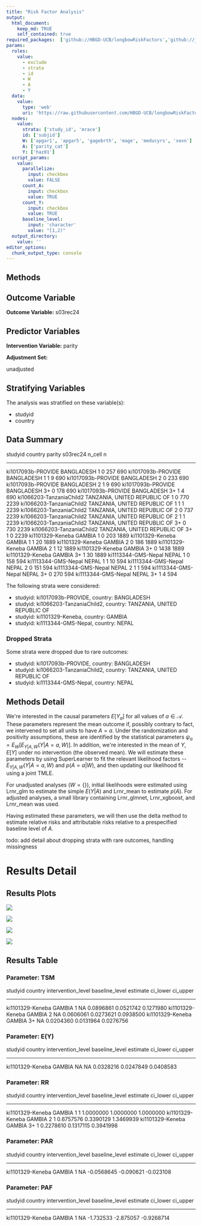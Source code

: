 ```yaml
---
title: "Risk Factor Analysis"
output: 
  html_document:
    keep_md: TRUE
    self_contained: true
required_packages:  ['github://HBGD-UCB/longbowRiskFactors','github://jeremyrcoyle/skimr@vector_types', 'github://tlverse/delayed']
params:
  roles:
    value:
      - exclude
      - strata
      - id
      - W
      - A
      - Y
  data: 
    value: 
      type: 'web'
      uri: 'https://raw.githubusercontent.com/HBGD-UCB/longbowRiskFactors/master/inst/sample_data/birthwt_data.rdata'
  nodes:
    value:
      strata: ['study_id', 'mrace']
      id: ['subjid']
      W: ['apgar1', 'apgar5', 'gagebrth', 'mage', 'meducyrs', 'sexn']
      A: ['parity_cat']
      Y: ['haz01']
  script_params:
    value:
      parallelize:
        input: checkbox
        value: FALSE
      count_A:
        input: checkbox
        value: TRUE
      count_Y:
        input: checkbox
        value: TRUE        
      baseline_level:
        input: 'character'
        value: "[1,2)"
  output_directory:
    value: ''
editor_options: 
  chunk_output_type: console
---
```








## Methods
## Outcome Variable

**Outcome Variable:** s03rec24

## Predictor Variables

**Intervention Variable:** parity

**Adjustment Set:**

unadjusted

## Stratifying Variables

The analysis was stratified on these variable(s):

* studyid
* country

## Data Summary

studyid                    country                        parity    s03rec24   n_cell      n
-------------------------  -----------------------------  -------  ---------  -------  -----
ki1017093b-PROVIDE         BANGLADESH                     1                0      257    690
ki1017093b-PROVIDE         BANGLADESH                     1                1        9    690
ki1017093b-PROVIDE         BANGLADESH                     2                0      233    690
ki1017093b-PROVIDE         BANGLADESH                     2                1        9    690
ki1017093b-PROVIDE         BANGLADESH                     3+               0      178    690
ki1017093b-PROVIDE         BANGLADESH                     3+               1        4    690
ki1066203-TanzaniaChild2   TANZANIA, UNITED REPUBLIC OF   1                0      770   2239
ki1066203-TanzaniaChild2   TANZANIA, UNITED REPUBLIC OF   1                1        1   2239
ki1066203-TanzaniaChild2   TANZANIA, UNITED REPUBLIC OF   2                0      737   2239
ki1066203-TanzaniaChild2   TANZANIA, UNITED REPUBLIC OF   2                1        1   2239
ki1066203-TanzaniaChild2   TANZANIA, UNITED REPUBLIC OF   3+               0      730   2239
ki1066203-TanzaniaChild2   TANZANIA, UNITED REPUBLIC OF   3+               1        0   2239
ki1101329-Keneba           GAMBIA                         1                0      203   1889
ki1101329-Keneba           GAMBIA                         1                1       20   1889
ki1101329-Keneba           GAMBIA                         2                0      186   1889
ki1101329-Keneba           GAMBIA                         2                1       12   1889
ki1101329-Keneba           GAMBIA                         3+               0     1438   1889
ki1101329-Keneba           GAMBIA                         3+               1       30   1889
ki1113344-GMS-Nepal        NEPAL                          1                0      158    594
ki1113344-GMS-Nepal        NEPAL                          1                1       10    594
ki1113344-GMS-Nepal        NEPAL                          2                0      151    594
ki1113344-GMS-Nepal        NEPAL                          2                1        1    594
ki1113344-GMS-Nepal        NEPAL                          3+               0      270    594
ki1113344-GMS-Nepal        NEPAL                          3+               1        4    594


The following strata were considered:

* studyid: ki1017093b-PROVIDE, country: BANGLADESH
* studyid: ki1066203-TanzaniaChild2, country: TANZANIA, UNITED REPUBLIC OF
* studyid: ki1101329-Keneba, country: GAMBIA
* studyid: ki1113344-GMS-Nepal, country: NEPAL

### Dropped Strata

Some strata were dropped due to rare outcomes:

* studyid: ki1017093b-PROVIDE, country: BANGLADESH
* studyid: ki1066203-TanzaniaChild2, country: TANZANIA, UNITED REPUBLIC OF
* studyid: ki1113344-GMS-Nepal, country: NEPAL

## Methods Detail

We're interested in the causal parameters $E[Y_a]$ for all values of $a \in \mathcal{A}$. These parameters represent the mean outcome if, possibly contrary to fact, we intervened to set all units to have $A=a$. Under the randomization and positivity assumptions, these are identified by the statistical parameters $\psi_a=E_W[E_{Y|A,W}(Y|A=a,W)]$.  In addition, we're interested in the mean of $Y$, $E[Y]$ under no intervention (the observed mean). We will estimate these parameters by using SuperLearner to fit the relevant likelihood factors -- $E_{Y|A,W}(Y|A=a,W)$ and $p(A=a|W)$, and then updating our likelihood fit using a joint TMLE.

For unadjusted analyses ($W=\{\}$), initial likelihoods were estimated using Lrnr_glm to estimate the simple $E(Y|A)$ and Lrnr_mean to estimate $p(A)$. For adjusted analyses, a small library containing Lrnr_glmnet, Lrnr_xgboost, and Lrnr_mean was used.

Having estimated these parameters, we will then use the delta method to estimate relative risks and attributable risks relative to a prespecified baseline level of $A$.

todo: add detail about dropping strata with rare outcomes, handling missingness







# Results Detail

## Results Plots
![](/tmp/292abe4c-ce38-4674-ab49-f5d1552dc999/76b23cbe-75f3-4d58-922a-9d9e60c25b37/REPORT_files/figure-html/plot_tsm-1.png)<!-- -->

![](/tmp/292abe4c-ce38-4674-ab49-f5d1552dc999/76b23cbe-75f3-4d58-922a-9d9e60c25b37/REPORT_files/figure-html/plot_rr-1.png)<!-- -->



![](/tmp/292abe4c-ce38-4674-ab49-f5d1552dc999/76b23cbe-75f3-4d58-922a-9d9e60c25b37/REPORT_files/figure-html/plot_paf-1.png)<!-- -->

![](/tmp/292abe4c-ce38-4674-ab49-f5d1552dc999/76b23cbe-75f3-4d58-922a-9d9e60c25b37/REPORT_files/figure-html/plot_par-1.png)<!-- -->

## Results Table

### Parameter: TSM


studyid            country   intervention_level   baseline_level     estimate    ci_lower    ci_upper
-----------------  --------  -------------------  ---------------  ----------  ----------  ----------
ki1101329-Keneba   GAMBIA    1                    NA                0.0896861   0.0521742   0.1271980
ki1101329-Keneba   GAMBIA    2                    NA                0.0606061   0.0273621   0.0938500
ki1101329-Keneba   GAMBIA    3+                   NA                0.0204360   0.0131964   0.0276756


### Parameter: E(Y)


studyid            country   intervention_level   baseline_level     estimate    ci_lower    ci_upper
-----------------  --------  -------------------  ---------------  ----------  ----------  ----------
ki1101329-Keneba   GAMBIA    NA                   NA                0.0328216   0.0247849   0.0408583


### Parameter: RR


studyid            country   intervention_level   baseline_level     estimate    ci_lower    ci_upper
-----------------  --------  -------------------  ---------------  ----------  ----------  ----------
ki1101329-Keneba   GAMBIA    1                    1                 1.0000000   1.0000000   1.0000000
ki1101329-Keneba   GAMBIA    2                    1                 0.6757576   0.3390129   1.3469939
ki1101329-Keneba   GAMBIA    3+                   1                 0.2278610   0.1317115   0.3941998


### Parameter: PAR


studyid            country   intervention_level   baseline_level      estimate    ci_lower    ci_upper
-----------------  --------  -------------------  ---------------  -----------  ----------  ----------
ki1101329-Keneba   GAMBIA    1                    NA                -0.0568645   -0.090621   -0.023108


### Parameter: PAF


studyid            country   intervention_level   baseline_level     estimate    ci_lower     ci_upper
-----------------  --------  -------------------  ---------------  ----------  ----------  -----------
ki1101329-Keneba   GAMBIA    1                    NA                -1.732533   -2.875057   -0.9268714
